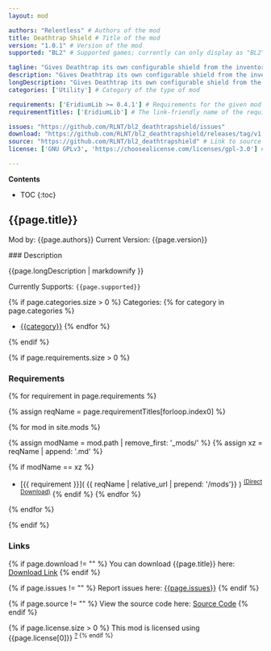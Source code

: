 ```yaml
---
layout: mod

authors: "Relentless" # Authors of the mod
title: Deathtrap Shield # Title of the mod
version: "1.0.1" # Version of the mod
supported: "BL2" # Supported games; currently can only display as "BL2", "BL2 + TPS", or "TPS"

tagline: "Gives Deathtrap its own configurable shield from the inventory of Gaige." # A short description of the mod itself.
description: "Gives Deathtrap its own configurable shield from the inventory of Gaige." # This is set in order to keep the SEO proper
longDescription: "Gives Deathtrap its own configurable shield from the inventory of Gaige.\n\nFeatures:\n- Deathtrap can use its own shield and no longer shares the shield with Gaige\n- you can define which shield to use in the inventory\n- configurable hotkey\n\nNotes:\n- since this is often not the case with SDK mods: yes, this has multiplayer support\n- the default behaviour of the skill applies and the shield of Gaige will be shared when:\n  - you didn't unlock the skill sharing ability\n  - you don't set a Deathtrap shield\n  - the shield level is too high; you need to be able to equip it too\n  - you equip the Deathtrap shield to Gaige\n- the Deathtrap shield will lose its status when:\n  - you set a new Deathtrap shield while already having one\n  - you equip the Deathtrap shield to Gaige\n  - you throw the Deathtrap shield on the ground\n  - you mark it as trash or favorite\n  - another character that is not a Mechromancer puts it in their inventory\n- you can only set one Deathtrap shield at a time\n- only Mechromancers can set Deathtrap shields and see the status\n- the hotkey to set the Deathtrap shield can be modified in the modded keybinds\n- if you have a Deathtrap shield set, you won't be able to edit your save game in the SaveGame Editor unless you rejoin the game and remove the shield status, this can't be fixed\n\nEverything related to versions and their release notes can be found in the [changelog](https://github.com/RLNT/bl2_deathtrapshield/blob/main/CHANGELOG.md).\nIf you found a bug or you have a feature request, please use our issue tracker linked below.\nIn case you need support, please join our [Discord](https://discordapp.com/invite/Q3qxws6)." # Description of what the mod can do
categories: ['Utility'] # Category of the type of mod

requirements: ['EridiumLib >= 0.4.1'] # Requirements for the given mod
requirementTitles: ['EridiumLib'] # The link-friendly name of the requirements

issues: "https://github.com/RLNT/bl2_deathtrapshield/issues"
download: "https://github.com/RLNT/bl2_deathtrapshield/releases/tag/v1.0.1"
source: "https://github.com/RLNT/bl2_deathtrapshield" # Link to source code
license: ['GNU GPLv3', 'https://choosealicense.com/licenses/gpl-3.0'] # License name, link about the license from https://choosealicense.com/

---
```

**Contents**
* TOC
{:toc}

## {{page.title}}

Mod by: {{page.authors}}
Current Version: {{page.version}}

<p></p>
### Description

{{page.longDescription | markdownify }}

Currently Supports: `{{page.supported}}`

{% if page.categories.size > 0 %}
Categories:
{% for category in page.categories %}
  * [{{category}}](/types/{{category}})
{% endfor %}
<p></p>
{% endif %}

{% if page.requirements.size > 0 %}
### Requirements

{% for requirement in page.requirements %}

{% assign reqName = page.requirementTitles[forloop.index0] %}

{% for mod in site.mods %}

{% assign modName = mod.path | remove_first: '_mods/' %}
{% assign xz = reqName | append: '.md' %}

{% if modName == xz %}
* [{{ requirement }}]( {{ reqName | relative_url | prepend: '/mods'}} ) <sup>[(Direct Download)]({{mod.download}})</sup>
{% endif %}
{% endfor %}

{% endfor %}
<p></p>
{% endif %}

### Links

{% if page.download != "" %}
You can download {{page.title}} here: [Download Link]({{page.download}})
{% endif %}

{% if page.issues != "" %}
Report issues here: [{{page.issues}}]({{page.issues}})
{% endif %}

{% if page.source != "" %}
View the source code here: [Source Code]({{page.source}})
{% endif %}

{% if page.license.size > 0 %}
This mod is licensed using {{page.license[0]}} <sup>[?]({{page.license[1]}})
{% endif %}
